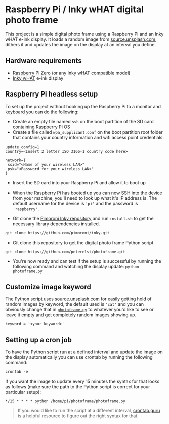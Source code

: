 # Raspberry Pi / Inky wHAT digital photo frame

This project is a simple digital photo frame using a Raspberry Pi and an Inky wHAT e-ink display. It loads a random image from [source.unsplash.com](https://source.unsplash.com/), dithers it and updates the image on the display at an interval you define.

## Hardware requirements

* [Raspberry Pi Zero](https://shop.pimoroni.com/products/raspberry-pi-zero) (or any Inky wHAT compatible model)
* [Inky wHAT](https://shop.pimoroni.com/products/inky-what) e-ink display

## Raspberry Pi headless setup

To set up the project without hooking up the Raspberry Pi to a monitor and keyboard you can do the following:

* Create an empty file named `ssh` on the boot partition of the SD card containing Raspberry Pi OS
* Create a file called `wpa_supplicant.conf` on the boot partition root folder that contains your country information and wifi access point credentials:

```ctrl_interface=DIR=/var/run/wpa_supplicant GROUP=netdev
update_config=1
country=<Insert 2 letter ISO 3166-1 country code here>

network={
 ssid="<Name of your wireless LAN>"
 psk="<Password for your wireless LAN>"
}
```

* Insert the SD card into your Raspberry Pi and allow it to boot up
* When the Raspberry Pi has booted up you can now SSH into the device from your machine, you'll need to look up what it's IP address is. The default username for the device is `'pi'` and the password is `'raspberry'`.

* Git clone the [Pimoroni Inky repository](https://github.com/pimoroni/inky) and run `install.sh` to get the necessary library dependencies installed.
```
git clone https://github.com/pimoroni/inky.git
```
* Git clone this repository to get the digital photo frame Python script
```
git clone https://github.com/peterelst/photoframe.git
```
* You're now ready and can test if the setup is successful by running the following command and watching the display update: `python photoframe.py`


## Customize image keyword

The Python script uses [source.unsplash.com](https://source.unsplash.com/) for easily getting hold of random images by keyword, the default used is `'cat'` and you can obviously change that in [`photoframe.py`](https://github.com/peterelst/photoframe/blob/master/photoframe.py#L9) to whatever you'd like to see or leave it empty and get completely random images showing up.
```
keyword = '<your keyword>'
```
## Setting up a cron job

To have the Python script run at a defined interval and update the image on the display automatically you can use crontab by running the following command:
```
crontab -e
```
If you want the image to update every 15 minutes the syntax for that looks as follows (make sure the path to the Python script is correct for your particular setup):
```
*/15 * * * * python /home/pi/photoframe/photoframe.py
```

> If you would like to run the script at a different interval, [crontab.guru](https://crontab.guru/) is a helpful resource to figure out the right syntax for that.
